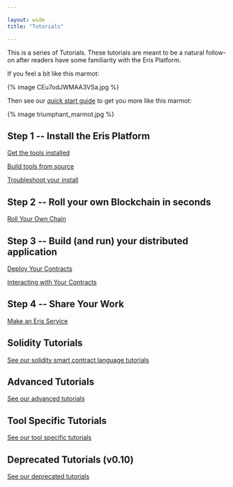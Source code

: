 ```yaml
---

layout: wide
title: "Tutorials"

---
```


This is a series of Tutorials. These tutorials are meant to be a natural follow-on after readers have some familiarity with the Eris Platform.

If you feel a bit like this marmot:

{% image CEu7odJWMAA3VSa.jpg %}

Then see our [quick start guide](getting-started/) to get you more like this marmot:

{% image triumphant_marmot.jpg %}

## Step 1 -- Install the Eris Platform

[Get the tools installed](getting-started/)

[Build tools from source](install-souce/)

[Troubleshoot your install](install-troubleshooting/)

## Step 2 -- Roll your own Blockchain in seconds

[Roll Your Own Chain](chain-making/)

## Step 3 -- Build (and run) your distributed application

[Deploy Your Contracts](contracts-deploying/)

[Interacting with Your Contracts](contracts-interacting/)

## Step 4 -- Share Your Work

[Make an Eris Service](services-making/)

## Solidity Tutorials

[See our solidity smart contract language tutorials](solidity/)

## Advanced Tutorials

[See our advanced tutorials](advanced/)

## Tool Specific Tutorials

[See our tool specific tutorials](tool-specific/)

## Deprecated Tutorials (v0.10)

[See our deprecated tutorials](deprecated/)
